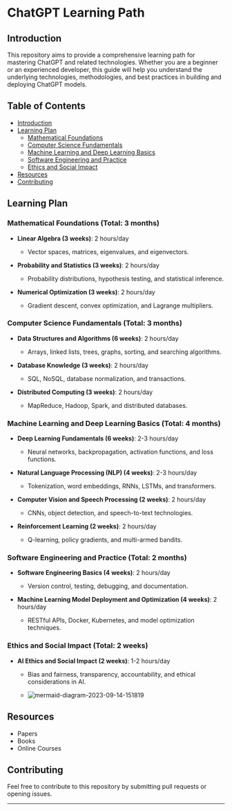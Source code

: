 # ChatGPT Learning Path

## Introduction

This repository aims to provide a comprehensive learning path for mastering ChatGPT and related technologies. Whether you are a beginner or an experienced developer, this guide will help you understand the underlying technologies, methodologies, and best practices in building and deploying ChatGPT models.

## Table of Contents

- [Introduction](#introduction)
- [Learning Plan](#learning-plan)
  - [Mathematical Foundations](#mathematical-foundations)
  - [Computer Science Fundamentals](#computer-science-fundamentals)
  - [Machine Learning and Deep Learning Basics](#machine-learning-and-deep-learning-basics)
  - [Software Engineering and Practice](#software-engineering-and-practice)
  - [Ethics and Social Impact](#ethics-and-social-impact)
- [Resources](#resources)
- [Contributing](#contributing)

## Learning Plan

### Mathematical Foundations (Total: 3 months)

- **Linear Algebra (3 weeks)**: 2 hours/day
  - Vector spaces, matrices, eigenvalues, and eigenvectors.
  
- **Probability and Statistics (3 weeks)**: 2 hours/day
  - Probability distributions, hypothesis testing, and statistical inference.
  
- **Numerical Optimization (3 weeks)**: 2 hours/day
  - Gradient descent, convex optimization, and Lagrange multipliers.

### Computer Science Fundamentals (Total: 3 months)

- **Data Structures and Algorithms (6 weeks)**: 2 hours/day
  - Arrays, linked lists, trees, graphs, sorting, and searching algorithms.
  
- **Database Knowledge (3 weeks)**: 2 hours/day
  - SQL, NoSQL, database normalization, and transactions.
  
- **Distributed Computing (3 weeks)**: 2 hours/day
  - MapReduce, Hadoop, Spark, and distributed databases.

### Machine Learning and Deep Learning Basics (Total: 4 months)

- **Deep Learning Fundamentals (6 weeks)**: 2-3 hours/day
  - Neural networks, backpropagation, activation functions, and loss functions.
  
- **Natural Language Processing (NLP) (4 weeks)**: 2-3 hours/day
  - Tokenization, word embeddings, RNNs, LSTMs, and transformers.
  
- **Computer Vision and Speech Processing (2 weeks)**: 2 hours/day
  - CNNs, object detection, and speech-to-text technologies.
  
- **Reinforcement Learning (2 weeks)**: 2 hours/day
  - Q-learning, policy gradients, and multi-armed bandits.

### Software Engineering and Practice (Total: 2 months)

- **Software Engineering Basics (4 weeks)**: 2 hours/day
  - Version control, testing, debugging, and documentation.
  
- **Machine Learning Model Deployment and Optimization (4 weeks)**: 2 hours/day
  - RESTful APIs, Docker, Kubernetes, and model optimization techniques.

### Ethics and Social Impact (Total: 2 weeks)

- **AI Ethics and Social Impact (2 weeks)**: 1-2 hours/day
  - Bias and fairness, transparency, accountability, and ethical considerations in AI.
 
  - ![mermaid-diagram-2023-09-14-151819](https://github.com/JeanphiloGong/Transformers_Models_Learning_Path/assets/123850343/b3dd2d63-3a90-4459-be04-7f208c0f8449)



## Resources

- Papers
- Books
- Online Courses

## Contributing

Feel free to contribute to this repository by submitting pull requests or opening issues.

---
